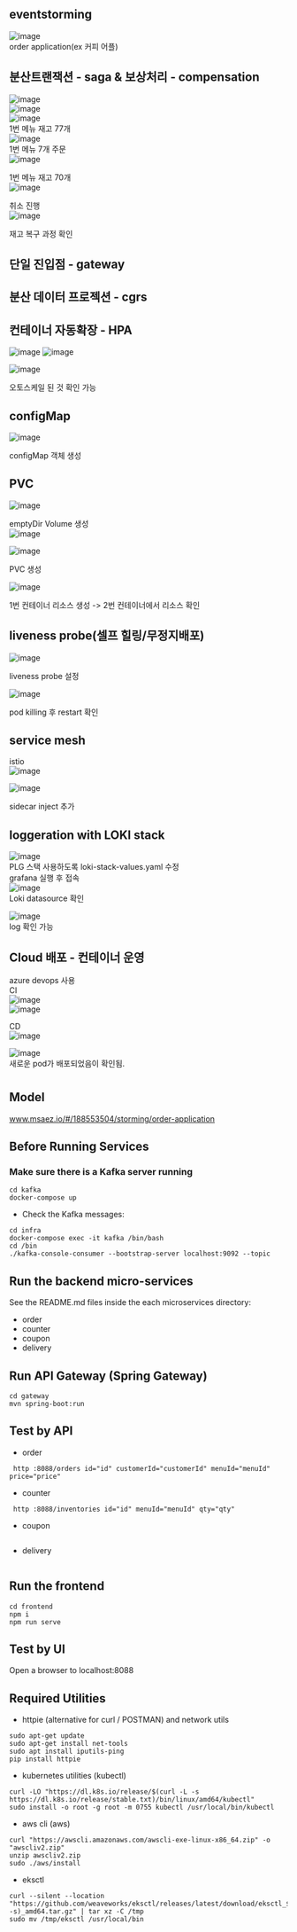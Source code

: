 eventstorming
--------------
![image](https://github.com/user-attachments/assets/af981cec-e871-4e92-a27f-ffb5f63139d4)   
order application(ex 커피 어플)

분산트랜잭션 - saga & 보상처리 - compensation
--------------
![image](https://github.com/user-attachments/assets/ac303429-a6d8-4923-b98f-23bc45ee02d6)   
![image](https://github.com/user-attachments/assets/7258ab57-ece9-4201-866c-c90de2bd717d)   
![image](https://github.com/user-attachments/assets/ee969215-8028-4ab6-a3df-93e0e0450bf4)   
1번 메뉴 재고 77개   
![image](https://github.com/user-attachments/assets/ea40885e-6a51-4981-a00e-f063d7e41e1d)   
1번 메뉴 7개 주문   
![image](https://github.com/user-attachments/assets/464fb5b0-dc38-427e-9159-5b1879077d5f)   

1번 메뉴 재고 70개   
![image](https://github.com/user-attachments/assets/4e70d3ee-e700-495f-bbcc-72b0c0d84ced)   

취소 진행   
![image](https://github.com/user-attachments/assets/18194571-3096-4ed0-b0e5-b7bbc472a3ea)   

재고 복구 과정 확인   



단일 진입점 - gateway
--------------
분산 데이터 프로젝션 - cgrs
--------------


컨테이너 자동확장 - HPA
--------------
![image](https://github.com/user-attachments/assets/c4ff2f77-a33e-4606-bf90-aaa796794ed7)
![image](https://github.com/user-attachments/assets/328ad850-3c72-427e-96b8-429019b686c0)

![image](https://github.com/user-attachments/assets/15848ca4-8678-4926-a704-e6e3567d9ab0)

오토스케일 된 것 확인 가능

configMap
--------------
![image](https://github.com/user-attachments/assets/77a30eba-5353-41f3-8798-1b836c270a3c)

configMap 객체 생성

PVC
--------------

![image](https://github.com/user-attachments/assets/f81696a1-5d5c-42f2-a144-e6a209012d89)   

emptyDir Volume 생성   
![image](https://github.com/user-attachments/assets/a3ebbf86-233c-4aec-8eee-6e627a898d06)   

![image](https://github.com/user-attachments/assets/89432993-a9bc-4419-b685-3ebc0ccc1863)   

PVC 생성   

![image](https://github.com/user-attachments/assets/aa77ea68-bd6b-4247-bdf5-e4b08d0a3a84)   

1번 컨테이너 리소스 생성 -> 2번 컨테이너에서 리소스 확인   

liveness probe(셀프 힐링/무정지배포)
--------------
![image](https://github.com/user-attachments/assets/0ae48233-38fe-4ee8-ae9d-fa21994b747b)   

liveness probe 설정   

![image](https://github.com/user-attachments/assets/c06f6e0d-2389-475e-9cdd-5a656796ea07)   

pod killing 후 restart 확인   

service mesh
--------------
istio   
![image](https://github.com/user-attachments/assets/ca5b3d02-2ae9-4e24-abb3-7563f28be679)   

![image](https://github.com/user-attachments/assets/abf79484-6172-404f-85d9-b9ca4f63f690)   

sidecar inject 추가   

loggeration with LOKI stack   
--------------
![image](https://github.com/user-attachments/assets/6c3b1412-c297-4805-b488-933284ab0440)    
PLG 스택 사용하도록 loki-stack-values.yaml 수정   
grafana 실행 후 접속   
![image](https://github.com/user-attachments/assets/53feec97-0a78-4eac-861e-a407d58f94ae)   
Loki datasource 확인   

![image](https://github.com/user-attachments/assets/506188ca-f6a5-4973-a2fa-5d6c8237850e)   
log 확인 가능   

Cloud 배포 - 컨테이너 운영
---------------
azure devops 사용   
CI   
![image](https://github.com/user-attachments/assets/506e879c-2c0c-4f00-a7c3-ce74f97f940c)   
![image](https://github.com/user-attachments/assets/0a2a444b-fde5-408d-a37a-3eb8326da53f)   

CD   
![image](https://github.com/user-attachments/assets/1885fb2d-d47d-4501-a202-ce3574c9e8b4)   


![image](https://github.com/user-attachments/assets/8513548d-8d68-4876-b0ac-803036fc1fda)   
새로운 pod가 배포되었음이 확인됨.





  



# 

## Model
www.msaez.io/#/188553504/storming/order-application

## Before Running Services
### Make sure there is a Kafka server running
```
cd kafka
docker-compose up
```
- Check the Kafka messages:
```
cd infra
docker-compose exec -it kafka /bin/bash
cd /bin
./kafka-console-consumer --bootstrap-server localhost:9092 --topic
```

## Run the backend micro-services
See the README.md files inside the each microservices directory:

- order
- counter
- coupon
- delivery


## Run API Gateway (Spring Gateway)
```
cd gateway
mvn spring-boot:run
```

## Test by API
- order
```
 http :8088/orders id="id" customerId="customerId" menuId="menuId" price="price" 
```
- counter
```
 http :8088/inventories id="id" menuId="menuId" qty="qty" 
```
- coupon
```
```
- delivery
```
```


## Run the frontend
```
cd frontend
npm i
npm run serve
```

## Test by UI
Open a browser to localhost:8088

## Required Utilities

- httpie (alternative for curl / POSTMAN) and network utils
```
sudo apt-get update
sudo apt-get install net-tools
sudo apt install iputils-ping
pip install httpie
```

- kubernetes utilities (kubectl)
```
curl -LO "https://dl.k8s.io/release/$(curl -L -s https://dl.k8s.io/release/stable.txt)/bin/linux/amd64/kubectl"
sudo install -o root -g root -m 0755 kubectl /usr/local/bin/kubectl
```

- aws cli (aws)
```
curl "https://awscli.amazonaws.com/awscli-exe-linux-x86_64.zip" -o "awscliv2.zip"
unzip awscliv2.zip
sudo ./aws/install
```

- eksctl 
```
curl --silent --location "https://github.com/weaveworks/eksctl/releases/latest/download/eksctl_$(uname -s)_amd64.tar.gz" | tar xz -C /tmp
sudo mv /tmp/eksctl /usr/local/bin
```

